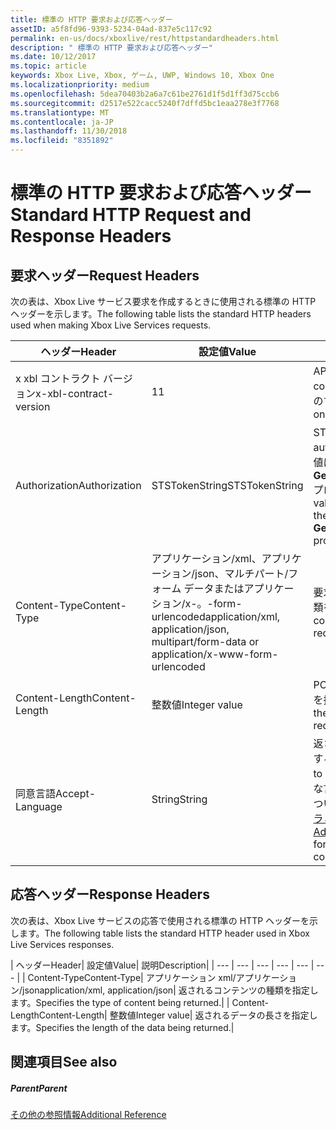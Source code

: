 ```yaml
---
title: 標準の HTTP 要求および応答ヘッダー
assetID: a5f8fd96-9393-5234-04ad-837e5c117c92
permalink: en-us/docs/xboxlive/rest/httpstandardheaders.html
description: " 標準の HTTP 要求および応答ヘッダー"
ms.date: 10/12/2017
ms.topic: article
keywords: Xbox Live, Xbox, ゲーム, UWP, Windows 10, Xbox One
ms.localizationpriority: medium
ms.openlocfilehash: 5dea70403b2a6a7c61be2761d1f5d1ff3d75ccb6
ms.sourcegitcommit: d2517e522cacc5240f7dffd5bc1eaa278e3f7768
ms.translationtype: MT
ms.contentlocale: ja-JP
ms.lasthandoff: 11/30/2018
ms.locfileid: "8351892"
---
```

# <a name="standard-http-request-and-response-headers"></a><span data-ttu-id="d5de5-104">標準の HTTP 要求および応答ヘッダー</span><span class="sxs-lookup"><span data-stu-id="d5de5-104">Standard HTTP Request and Response Headers</span></span>
 
<a id="ID4ES"></a>

 
## <a name="request-headers"></a><span data-ttu-id="d5de5-105">要求ヘッダー</span><span class="sxs-lookup"><span data-stu-id="d5de5-105">Request Headers</span></span>
 
<span data-ttu-id="d5de5-106">次の表は、Xbox Live サービス要求を作成するときに使用される標準の HTTP ヘッダーを示します。</span><span class="sxs-lookup"><span data-stu-id="d5de5-106">The following table lists the standard HTTP headers used when making Xbox Live Services requests.</span></span>
 
| <span data-ttu-id="d5de5-107">ヘッダー</span><span class="sxs-lookup"><span data-stu-id="d5de5-107">Header</span></span>| <span data-ttu-id="d5de5-108">設定値</span><span class="sxs-lookup"><span data-stu-id="d5de5-108">Value</span></span>| <span data-ttu-id="d5de5-109">説明</span><span class="sxs-lookup"><span data-stu-id="d5de5-109">Description</span></span>| 
| --- | --- | --- | 
| <span data-ttu-id="d5de5-110">x xbl コントラクト バージョン</span><span class="sxs-lookup"><span data-stu-id="d5de5-110">x-xbl-contract-version</span></span>| <span data-ttu-id="d5de5-111">1</span><span class="sxs-lookup"><span data-stu-id="d5de5-111">1</span></span>| <span data-ttu-id="d5de5-112">API コントラクト バージョンです。</span><span class="sxs-lookup"><span data-stu-id="d5de5-112">API contract version.</span></span> <span data-ttu-id="d5de5-113">Xbox Live サービスのすべての要求に必要です。</span><span class="sxs-lookup"><span data-stu-id="d5de5-113">Required on all Xbox Live Services requests.</span></span>| 
| <span data-ttu-id="d5de5-114">Authorization</span><span class="sxs-lookup"><span data-stu-id="d5de5-114">Authorization</span></span>| <span data-ttu-id="d5de5-115">STSTokenString</span><span class="sxs-lookup"><span data-stu-id="d5de5-115">STSTokenString</span></span>| <span data-ttu-id="d5de5-116">STS 認証トークンです。</span><span class="sxs-lookup"><span data-stu-id="d5de5-116">STS authentication token.</span></span> <span data-ttu-id="d5de5-117">このヘッダーの値は、 <b>GetTokenAndSignatureResult.Token</b>プロパティから取得されます。</span><span class="sxs-lookup"><span data-stu-id="d5de5-117">The value for this header is retrieved from the <b>GetTokenAndSignatureResult.Token</b> property.</span></span> | 
| <span data-ttu-id="d5de5-118">Content-Type</span><span class="sxs-lookup"><span data-stu-id="d5de5-118">Content-Type</span></span>| <span data-ttu-id="d5de5-119">アプリケーション/xml、アプリケーション/json、マルチパート/フォーム データまたはアプリケーション/x-。-form-urlencoded</span><span class="sxs-lookup"><span data-stu-id="d5de5-119">application/xml, application/json, multipart/form-data or application/x-www-form-urlencoded</span></span>| <span data-ttu-id="d5de5-120">要求が送信されているコンテンツの種類を指定します。</span><span class="sxs-lookup"><span data-stu-id="d5de5-120">Specifies the type of content being submitted with a request.</span></span>| 
| <span data-ttu-id="d5de5-121">Content-Length</span><span class="sxs-lookup"><span data-stu-id="d5de5-121">Content-Length</span></span>| <span data-ttu-id="d5de5-122">整数値</span><span class="sxs-lookup"><span data-stu-id="d5de5-122">Integer value</span></span>| <span data-ttu-id="d5de5-123">POST 要求で送信されたデータの長さを指定します。</span><span class="sxs-lookup"><span data-stu-id="d5de5-123">Specifies the length of the data being submitted in a POST request.</span></span>| 
| <span data-ttu-id="d5de5-124">同意言語</span><span class="sxs-lookup"><span data-stu-id="d5de5-124">Accept-Language</span></span> | <span data-ttu-id="d5de5-125">String</span><span class="sxs-lookup"><span data-stu-id="d5de5-125">String</span></span>| <span data-ttu-id="d5de5-126">返される任意の文字列をローカライズする方法を指定します。</span><span class="sxs-lookup"><span data-stu-id="d5de5-126">Specifies how to localize any strings returned.</span></span> <span data-ttu-id="d5de5-127">有効な言語/ロケールの組み合わせの一覧については、<a href="http://msdn.microsoft.com/en-us/library/bb975829.aspx">高度な Xbox 360 のプログラミング</a>を参照してください。</span><span class="sxs-lookup"><span data-stu-id="d5de5-127">See <a href="http://msdn.microsoft.com/en-us/library/bb975829.aspx">Advanced Xbox 360 Programming</a> for a list of valid language/locale combinations.</span></span>| 
  
<a id="ID4E6C"></a>

 
## <a name="response-headers"></a><span data-ttu-id="d5de5-128">応答ヘッダー</span><span class="sxs-lookup"><span data-stu-id="d5de5-128">Response Headers</span></span>
 
<span data-ttu-id="d5de5-129">次の表は、Xbox Live サービスの応答で使用される標準の HTTP ヘッダーを示します。</span><span class="sxs-lookup"><span data-stu-id="d5de5-129">The following table lists the standard HTTP header used in Xbox Live Services responses.</span></span>
 
| <span data-ttu-id="d5de5-130">ヘッダー</span><span class="sxs-lookup"><span data-stu-id="d5de5-130">Header</span></span>| <span data-ttu-id="d5de5-131">設定値</span><span class="sxs-lookup"><span data-stu-id="d5de5-131">Value</span></span>| <span data-ttu-id="d5de5-132">説明</span><span class="sxs-lookup"><span data-stu-id="d5de5-132">Description</span></span>| 
| --- | --- | --- | --- | --- | --- | 
| <span data-ttu-id="d5de5-133">Content-Type</span><span class="sxs-lookup"><span data-stu-id="d5de5-133">Content-Type</span></span>| <span data-ttu-id="d5de5-134">アプリケーション xml/アプリケーション/json</span><span class="sxs-lookup"><span data-stu-id="d5de5-134">application/xml, application/json</span></span>| <span data-ttu-id="d5de5-135">返されるコンテンツの種類を指定します。</span><span class="sxs-lookup"><span data-stu-id="d5de5-135">Specifies the type of content being returned.</span></span>| 
| <span data-ttu-id="d5de5-136">Content-Length</span><span class="sxs-lookup"><span data-stu-id="d5de5-136">Content-Length</span></span>| <span data-ttu-id="d5de5-137">整数値</span><span class="sxs-lookup"><span data-stu-id="d5de5-137">Integer value</span></span>| <span data-ttu-id="d5de5-138">返されるデータの長さを指定します。</span><span class="sxs-lookup"><span data-stu-id="d5de5-138">Specifies the length of the data being returned.</span></span>| 
  
<a id="ID4EEE"></a>

 
## <a name="see-also"></a><span data-ttu-id="d5de5-139">関連項目</span><span class="sxs-lookup"><span data-stu-id="d5de5-139">See also</span></span>
 
<a id="ID4EGE"></a>

 
##### <a name="parent"></a><span data-ttu-id="d5de5-140">Parent</span><span class="sxs-lookup"><span data-stu-id="d5de5-140">Parent</span></span>  

[<span data-ttu-id="d5de5-141">その他の参照情報</span><span class="sxs-lookup"><span data-stu-id="d5de5-141">Additional Reference</span></span>](atoc-xboxlivews-reference-additional.md)

   